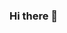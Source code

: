 ### Hi there 👋

<!--
**vastutsav/vastutsav** is a ✨ _special_ ✨ repository because its `README.md` (this file) appears on your GitHub profile.

[![My GitHub Stats](https://github-readme-stats.vercel.app/api/?username=vastutsav&count_private=true&theme=tokyonight&showicons=true)]()
[![My GitHub Language Stats](https://github-readme-stats.vercel.app/api/top-langs/?username=vastutsav&langs_count=5&theme=tokyonight)]()

Here are some ideas to get you started: (will fill them up later)

- 🔭 I’m currently working on ...
- 🌱 I’m currently learning ...
- 👯 I’m looking to collaborate on ...
- 🤔 I’m looking for help with ...
- 💬 Ask me about ...
- 📫 How to reach me: ...
- 😄 Pronouns: ...
- ⚡ Fun fact: ...
-->
